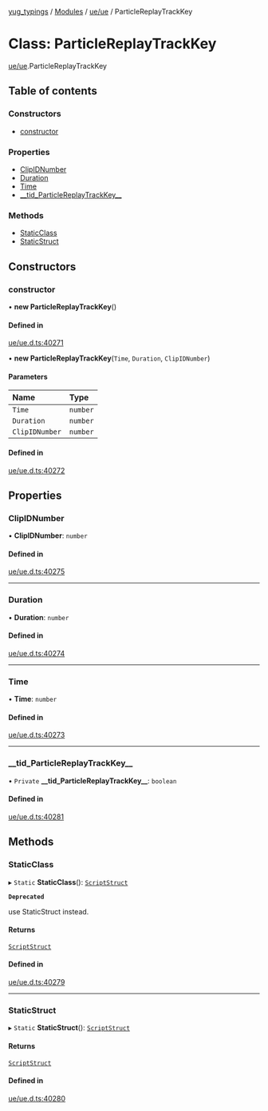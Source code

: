 [yug_typings](../README.md) / [Modules](../modules.md) / [ue/ue](../modules/ue_ue.md) / ParticleReplayTrackKey

# Class: ParticleReplayTrackKey

[ue/ue](../modules/ue_ue.md).ParticleReplayTrackKey

## Table of contents

### Constructors

- [constructor](ue_ue.ParticleReplayTrackKey.md#constructor)

### Properties

- [ClipIDNumber](ue_ue.ParticleReplayTrackKey.md#clipidnumber)
- [Duration](ue_ue.ParticleReplayTrackKey.md#duration)
- [Time](ue_ue.ParticleReplayTrackKey.md#time)
- [\_\_tid\_ParticleReplayTrackKey\_\_](ue_ue.ParticleReplayTrackKey.md#__tid_particlereplaytrackkey__)

### Methods

- [StaticClass](ue_ue.ParticleReplayTrackKey.md#staticclass)
- [StaticStruct](ue_ue.ParticleReplayTrackKey.md#staticstruct)

## Constructors

### constructor

• **new ParticleReplayTrackKey**()

#### Defined in

[ue/ue.d.ts:40271](https://github.com/YugMetaverse/yug_typings/blob/b7d9b19/ue/ue.d.ts#L40271)

• **new ParticleReplayTrackKey**(`Time`, `Duration`, `ClipIDNumber`)

#### Parameters

| Name | Type |
| :------ | :------ |
| `Time` | `number` |
| `Duration` | `number` |
| `ClipIDNumber` | `number` |

#### Defined in

[ue/ue.d.ts:40272](https://github.com/YugMetaverse/yug_typings/blob/b7d9b19/ue/ue.d.ts#L40272)

## Properties

### ClipIDNumber

• **ClipIDNumber**: `number`

#### Defined in

[ue/ue.d.ts:40275](https://github.com/YugMetaverse/yug_typings/blob/b7d9b19/ue/ue.d.ts#L40275)

___

### Duration

• **Duration**: `number`

#### Defined in

[ue/ue.d.ts:40274](https://github.com/YugMetaverse/yug_typings/blob/b7d9b19/ue/ue.d.ts#L40274)

___

### Time

• **Time**: `number`

#### Defined in

[ue/ue.d.ts:40273](https://github.com/YugMetaverse/yug_typings/blob/b7d9b19/ue/ue.d.ts#L40273)

___

### \_\_tid\_ParticleReplayTrackKey\_\_

• `Private` **\_\_tid\_ParticleReplayTrackKey\_\_**: `boolean`

#### Defined in

[ue/ue.d.ts:40281](https://github.com/YugMetaverse/yug_typings/blob/b7d9b19/ue/ue.d.ts#L40281)

## Methods

### StaticClass

▸ `Static` **StaticClass**(): [`ScriptStruct`](ue_ue.ScriptStruct.md)

**`Deprecated`**

use StaticStruct instead.

#### Returns

[`ScriptStruct`](ue_ue.ScriptStruct.md)

#### Defined in

[ue/ue.d.ts:40279](https://github.com/YugMetaverse/yug_typings/blob/b7d9b19/ue/ue.d.ts#L40279)

___

### StaticStruct

▸ `Static` **StaticStruct**(): [`ScriptStruct`](ue_ue.ScriptStruct.md)

#### Returns

[`ScriptStruct`](ue_ue.ScriptStruct.md)

#### Defined in

[ue/ue.d.ts:40280](https://github.com/YugMetaverse/yug_typings/blob/b7d9b19/ue/ue.d.ts#L40280)
